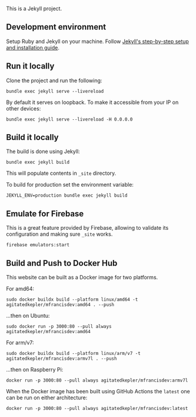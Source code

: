 This is a Jekyll project.

## Development environment

Setup Ruby and Jekyll on your machine. Follow [Jekyll's step-by-step setup and installation guide](https://jekyllrb.com/docs/step-by-step/01-setup/).

## Run it locally

Clone the project and run the following:

```
bundle exec jekyll serve --livereload
```

By default it serves on loopback. To make it accessible from your IP on other devices:

```
bundle exec jekyll serve --livereload -H 0.0.0.0
```

## Build it locally

The build is done using Jekyll:

```
bundle exec jekyll build
```

This will populate contents in ```_site``` directory.

To build for production set the environment variable:

```
JEKYLL_ENV=production bundle exec jekyll build
```

## Emulate for Firebase

This is a great feature provided by Firebase, allowing to validate its configuration and making sure ```_site``` works.

```
firebase emulators:start
```

## Build and Push to Docker Hub

This website can be built as a Docker image for two platforms.

For amd64:

```
sudo docker buildx build --platform linux/amd64 -t agitatedkepler/mfrancisdev:amd64 . --push
```

...then on Ubuntu:

```
sudo docker run -p 3000:80 --pull always agitatedkepler/mfrancisdev:amd64
```

For arm/v7:

```
sudo docker buildx build --platform linux/arm/v7 -t agitatedkepler/mfrancisdev:armv7l . --push
```

...then on Raspberry Pi:

```
docker run -p 3000:80 --pull always agitatedkepler/mfrancisdev:armv7l
```

When the Docker image has been built using GitHub Actions the `latest` one can be run on either architecture:

```
docker run -p 3000:80 --pull always agitatedkepler/mfrancisdev:latest
```
